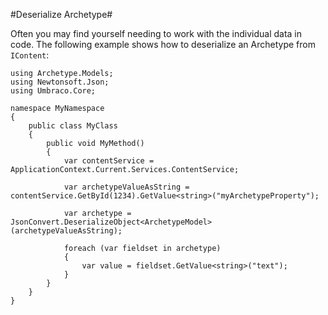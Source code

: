 #Deserialize Archetype#

Often you may find yourself needing to work with the individual data in code.  The following example shows how to deserialize an Archetype from `IContent`:

```
using Archetype.Models;
using Newtonsoft.Json;
using Umbraco.Core;

namespace MyNamespace
{
    public class MyClass
    {
        public void MyMethod()
        {
            var contentService = ApplicationContext.Current.Services.ContentService;

            var archetypeValueAsString = contentService.GetById(1234).GetValue<string>("myArchetypeProperty");

            var archetype = JsonConvert.DeserializeObject<ArchetypeModel> (archetypeValueAsString);

            foreach (var fieldset in archetype)
            {
                var value = fieldset.GetValue<string>("text");
            }
        }
    }
}
```